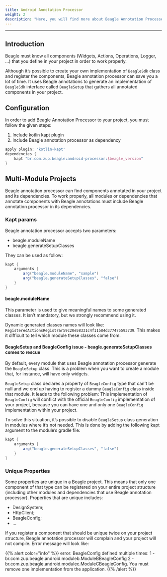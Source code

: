 ```yaml
---
title: Android Annotation Processor
weight: 2
description: "Here, you will find more about Beagle Annotation Processor."
---
```


---
## **Introduction**

Beagle must know all components (Widgets, Actions, Operations, Logger, …) that you define in your project in order to work properly. 

Although it’s possible to create your own implementation of `BeagleSdk` class and register the components, Beagle annotation processor can save you a lot of time. It uses Beagle annotations to generate an implementation of `BeagleSdk` interface called `BeagleSetup` that gathers all annotated components in your project.

## Configuration

In order to add Beagle Annotation Processor to your project, you must follow the given steps:

1. Include kotlin kapt plugin
1. Include Beagle annotation processor as dependency

```groovy
apply plugin: 'kotlin-kapt'
dependencies {
    kapt "br.com.zup.beagle:android-processor:$beagle_version"
}
```

## Multi-Module Projects

Beagle annotation processor can find components annotated in your project and its dependencies. To work properly, all modules or dependencies that annotate components with Beagle annotations must include Beagle annotation processor in its dependencies.

### Kapt params

Beagle annotation processor accepts two parameters:
* beagle.moduleName
* beagle.generateSetupClasses

They can be used as follow:
```groovy
kapt {
    arguments {
        arg("beagle.moduleName", "sample")
        arg("beagle.generateSetupClasses", "false")
    }
}
```

#### beagle.moduleName

This parameter is used to give meaningful names to some generated classes. It isn’t mandatory, but we strongly recommend using it.

Dynamic generated classes names will look like: `RegisteredActionsRegistrar59c20e58331c4f11b84d377475593739`. This makes it difficult to tell which module these classes come from.

#### BeagleSetup and BeagleConfig issue - beagle.generateSetupClasses comes to rescue

By default, every module that uses Beagle annotation processor generate the `BeagleSetup` class. This is a problem when you want to create a module that, for instance, will have only widgets.

`BeagleSetup` class declares a property of `BeagleConfig` type that can't be null and we end up having to register a dummy `BeagleConfig` class inside that module. It leads to the following problem: This implementation of `BeagleConfig` will conflict with the official `BeagleConfig` implementation of your project, because you can have one and only one `BeagleConfig` implementation within your project.

To solve this situation, it’s possible to disable `BeagleSetup` class generation in modules where it’s not needed. This is done by adding the following kapt argument to the module’s gradle file:
```groovy
kapt {
    arguments {
        arg("beagle.generateSetupClasses", "false")
    }
}
```

### Unique Properties

Some properties are unique in a Beagle project. This means that only one component of that type can be registered on your entire project structure (including other modules and dependencies that use Beagle annotation processor). Properties that are unique includes:
* DesignSystem;
* HttpClient;
* BeagleConfig;
* …

If you register a component that should be unique twice on your project structure, Beagle annotation processor will complain and your project will not compile. Error message will look like:

{{% alert color="info" %}}
error: BeagleConfig defined multiple times: 1 - br.com.zup.beagle.android.moduleb.ModuleBBeagleConfig 2 - br.com.zup.beagle.android.modulec.ModuleCBeagleConfig. You must remove one implementation from the application.
{{% /alert %}}